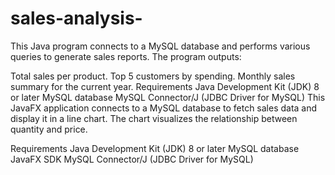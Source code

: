 # sales-analysis-
This Java program connects to a MySQL database and performs various queries to generate sales reports. The program outputs:

Total sales per product.
Top 5 customers by spending.
Monthly sales summary for the current year.
Requirements
Java Development Kit (JDK) 8 or later
MySQL database
MySQL Connector/J (JDBC Driver for MySQL)
This JavaFX application connects to a MySQL database to fetch sales data and display it in a line chart. The chart visualizes the relationship between quantity and price.

Requirements
Java Development Kit (JDK) 8 or later
MySQL database
JavaFX SDK
MySQL Connector/J (JDBC Driver for MySQL)
